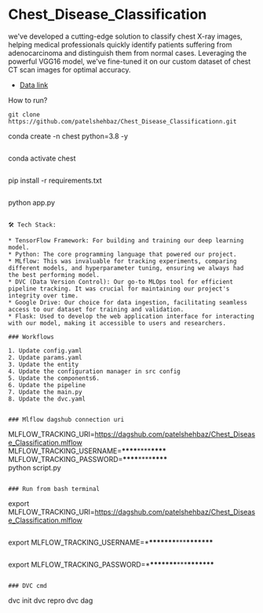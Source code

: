 # Chest_Disease_Classification

we've developed a cutting-edge solution to classify chest X-ray images, helping medical professionals quickly identify patients suffering from adenocarcinoma and distinguish them from normal cases. Leveraging the powerful VGG16 model, we've fine-tuned it on our custom dataset of chest CT scan images for optimal accuracy.

- [Data link](https://drive.google.com/file/d/11VhnfeSrU4gZA9LxIKMWfZ393-W_waPu/view?usp=share_link)

How to run?

```
git clone https://github.com/patelshehbaz/Chest_Disease_Classificationn.git

```

conda create -n chest python=3.8 -y

```

```

conda activate chest

```

```

pip install -r requirements.txt

```

```

python app.py

```

🛠 Tech Stack:

* TensorFlow Framework: For building and training our deep learning model.
* Python: The core programming language that powered our project.
* MLflow: This was invaluable for tracking experiments, comparing different models, and hyperparameter tuning, ensuring we always had the best performing model.
* DVC (Data Version Control): Our go-to MLOps tool for efficient pipeline tracking. It was crucial for maintaining our project's integrity over time.
* Google Drive: Our choice for data ingestion, facilitating seamless access to our dataset for training and validation.
* Flask: Used to develop the web application interface for interacting with our model, making it accessible to users and researchers.

### Workflows

1. Update config.yaml
2. Update params.yaml
3. Update the entity
4. Update the configuration manager in src config
5. Update the components6.
6. Update the pipeline
7. Update the main.py
8. Update the dvc.yaml


### Mlflow dagshub connection uri

```

MLFLOW_TRACKING_URI=https://dagshub.com/patelshehbaz/Chest_Disease_Classification.mlflow \
MLFLOW_TRACKING_USERNAME=**\*\*\*\***\*\*\*\***\*\*\*\*** \
MLFLOW_TRACKING_PASSWORD=**\*\*\*\***\*\*\*\***\*\*\*\***\
python script.py

```

### Run from bash terminal

```

export MLFLOW_TRACKING_URI=https://dagshub.com/patelshehbaz/Chest_Disease_Classification.mlflow

```

```

export MLFLOW_TRACKING_USERNAME=\***\*\*\*\*\*\*\***\*\*\***\*\*\*\*\*\*\***

```

```

export MLFLOW_TRACKING_PASSWORD=\***\*\*\*\*\*\*\***\*\*\***\*\*\*\*\*\*\***

```

### DVC cmd

```

dvc init
dvc repro
dvc dag

```

```
